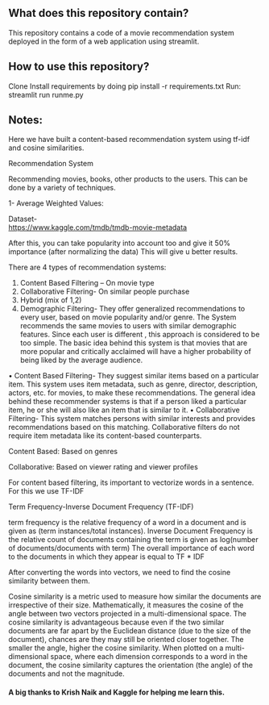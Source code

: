 ## What does this repository contain?
This repository contains a code of a movie recommendation system deployed in the form of a web application using streamlit.

## How to use this repository?
Clone
Install requirements by doing pip install -r requirements.txt
Run:
	streamlit run runme.py

## Notes:
Here we have built a content-based recommendation system using tf-idf and cosine similarities.

Recommendation System

Recommending movies, books, other products to the users. This can be done by a variety of techniques.

1- Average Weighted Values:

Dataset-  
https://www.kaggle.com/tmdb/tmdb-movie-metadata

 

After this, you can take popularity into account too and give it 50% importance (after normalizing the data)
This will give u better results.


There are 4 types of recommendation systems:
1.	Content Based Filtering – On movie type
2.	Collaborative Filtering- On similar people purchase
3.	Hybrid (mix of 1,2)
4.	Demographic Filtering- They offer generalized recommendations to every user, based on movie popularity and/or genre. The System recommends the same movies to users with similar demographic features. Since each user is different , this approach is considered to be too simple. The basic idea behind this system is that movies that are more popular and critically acclaimed will have a higher probability of being liked by the average audience.

•	Content Based Filtering- They suggest similar items based on a particular item. This system uses item metadata, such as genre, director, description, actors, etc. for movies, to make these recommendations. The general idea behind these recommender systems is that if a person liked a particular item, he or she will also like an item that is similar to it.
•	Collaborative Filtering- This system matches persons with similar interests and provides recommendations based on this matching. Collaborative filters do not require item metadata like its content-based counterparts.



Content Based:
Based on genres

Collaborative:
Based on viewer rating and viewer profiles



For content based filtering, its important to vectorize words in a sentence. For this we use  TF-IDF

Term Frequency-Inverse Document Frequency (TF-IDF)

term frequency is the relative frequency of a word in a document and is given as (term instances/total instances). Inverse Document Frequency is the relative count of documents containing the term is given as log(number of documents/documents with term) The overall importance of each word to the documents in which they appear is equal to TF * IDF

 



After converting the words into vectors, we need to find the cosine similarity between them.

Cosine similarity is a metric used to measure how similar the documents are irrespective of their size. Mathematically, it measures the cosine of the angle between two vectors projected in a multi-dimensional space. The cosine similarity is advantageous because even if the two similar documents are far apart by the Euclidean distance (due to the size of the document), chances are they may still be oriented closer together. The smaller the angle, higher the cosine similarity.
When plotted on a multi-dimensional space, where each dimension corresponds to a word in the document, the cosine similarity captures the orientation (the angle) of the documents and not the magnitude.


 
#### A big thanks to Krish Naik and Kaggle for helping me learn this.
